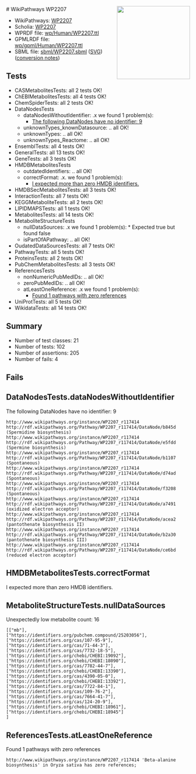 <img style="float: right; width: 200px" src="../logo.png" />
# WikiPathways WP2207

* WikiPathways: [WP2207](https://identifiers.org/wikipathways:WP2207)
* Scholia: [WP2207](https://scholia.toolforge.org/wikipathways/WP2207)
* WPRDF file: [wp/Human/WP2207.ttl](../wp/Human/WP2207.ttl)
* GPMLRDF file: [wp/gpml/Human/WP2207.ttl](../wp/gpml/Human/WP2207.ttl)
* SBML file: [sbml/WP2207.sbml](../sbml/WP2207.sbml) ([SVG](../sbml/WP2207.svg)) ([conversion notes](../sbml/WP2207.txt))

## Tests
* CASMetabolitesTests: all 2 tests OK!
* ChEBIMetabolitesTests: all 4 tests OK!
* ChemSpiderTests: all 2 tests OK!
* DataNodesTests
    * dataNodesWithoutIdentifier: .x we found 1 problem(s):
        * [The following DataNodes have no identifier: 9](#d2d32fa8)
    * unknownTypes_knownDatasource: .. all OK!
    * unknownTypes: .. all OK!
    * unknownTypes_Reactome: .. all OK!
* EnsemblTests: all 4 tests OK!
* GeneralTests: all 13 tests OK!
* GeneTests: all 3 tests OK!
* HMDBMetabolitesTests
    * outdatedIdentifiers: .. all OK!
    * correctFormat: .x. we found 1 problem(s):
        * [I expected more than zero HMDB identifiers.](#ad154c1e)
* HMDBSecMetabolitesTests: all 3 tests OK!
* InteractionTests: all 7 tests OK!
* KEGGMetaboliteTests: all 2 tests OK!
* LIPIDMAPSTests: all 1 tests OK!
* MetabolitesTests: all 14 tests OK!
* MetaboliteStructureTests
    * nullDataSources: .x we found 1 problem(s):
            * Expected true but found false
    * isPartOfAPathway: .. all OK!
* OudatedDataSourcesTests: all 7 tests OK!
* PathwayTests: all 5 tests OK!
* ProteinsTests: all 2 tests OK!
* PubChemMetabolitesTests: all 3 tests OK!
* ReferencesTests
    * nonNumericPubMedIDs: .. all OK!
    * zeroPubMedIDs: .. all OK!
    * atLeastOneReference: .x we found 1 problem(s):
        * [Found 1 pathways with zero references](#35eb778e)
* UniProtTests: all 5 tests OK!
* WikidataTests: all 14 tests OK!


## Summary

* Number of test classes: 21
* Number of tests: 102
* Number of assertions: 205
* Number of fails: 4

## Fails

<a name="d2d32fa8" />

## DataNodesTests.dataNodesWithoutIdentifier

The following DataNodes have no identifier: 9
```
http://www.wikipathways.org/instance/WP2207_r117414 http://rdf.wikipathways.org/Pathway/WP2207_r117414/DataNode/b845d (Spermidine biosynthesis)
http://www.wikipathways.org/instance/WP2207_r117414 http://rdf.wikipathways.org/Pathway/WP2207_r117414/DataNode/e5fdd (Spermine biosynthesis)
http://www.wikipathways.org/instance/WP2207_r117414 http://rdf.wikipathways.org/Pathway/WP2207_r117414/DataNode/b1107 (Spontaneous)
http://www.wikipathways.org/instance/WP2207_r117414 http://rdf.wikipathways.org/Pathway/WP2207_r117414/DataNode/d74ad (Spontaneous)
http://www.wikipathways.org/instance/WP2207_r117414 http://rdf.wikipathways.org/Pathway/WP2207_r117414/DataNode/f3208 (Spontaneous)
http://www.wikipathways.org/instance/WP2207_r117414 http://rdf.wikipathways.org/Pathway/WP2207_r117414/DataNode/a7491 (oxidized electron acceptor)
http://www.wikipathways.org/instance/WP2207_r117414 http://rdf.wikipathways.org/Pathway/WP2207_r117414/DataNode/acea2 (pantothenate biosynthesis II)
http://www.wikipathways.org/instance/WP2207_r117414 http://rdf.wikipathways.org/Pathway/WP2207_r117414/DataNode/b2a30 (pantothenate biosynthesis III)
http://www.wikipathways.org/instance/WP2207_r117414 http://rdf.wikipathways.org/Pathway/WP2207_r117414/DataNode/ce6bd (reduced electron acceptor)
```

<a name="ad154c1e" />

## HMDBMetabolitesTests.correctFormat

I expected more than zero HMDB identifiers.
<a name="9190418f" />

## MetaboliteStructureTests.nullDataSources

Unexpectedly low metabolite count: 16
```
[["mb"],
["https://identifiers.org/pubchem.compound/25203056"],
["https://identifiers.org/cas/107-95-9"],
["https://identifiers.org/cas/71-44-3"],
["https://identifiers.org/cas/7732-18-5"],
["https://identifiers.org/chebi/CHEBI:19092"],
["https://identifiers.org/chebi/CHEBI:18090"],
["https://identifiers.org/cas/7782-44-7"],
["https://identifiers.org/chebi/CHEBI:13390"],
["https://identifiers.org/cas/4390-05-0"],
["https://identifiers.org/chebi/CHEBI:13392"],
["https://identifiers.org/cas/7722-84-1"],
["https://identifiers.org/cas/109-76-2"],
["https://identifiers.org/cas/7664-41-7"],
["https://identifiers.org/cas/124-20-9"],
["https://identifiers.org/chebi/CHEBI:18961"],
["https://identifiers.org/chebi/CHEBI:18945"]
]
```

<a name="35eb778e" />

## ReferencesTests.atLeastOneReference

Found 1 pathways with zero references
```
http://www.wikipathways.org/instance/WP2207_r117414 'Beta-alanine biosynthesis' in Oryza sativa has zero references; 
```

